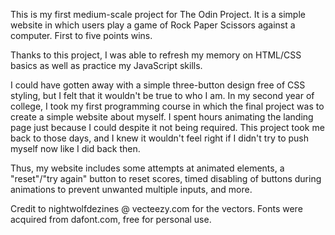 This is my first medium-scale project for The Odin Project. It is a simple website in which users play a game of Rock Paper Scissors against a computer. 
First to five points wins.<br/>

Thanks to this project, I was able to refresh my memory on HTML/CSS basics as well as practice my JavaScript skills.<br/>

I could have gotten away with a simple three-button design free of CSS styling, but I felt that it wouldn't be true to who I am. 
In my second year of college, I took my first programming course in which the final project was to create a simple website about myself. 
I spent hours animating the landing page just because I could despite it not being required. This project took me back to those days, 
and I knew it wouldn't feel right if I didn't try to push myself now like I did back then.<br/>

Thus, my website includes some attempts at animated elements, a "reset"/"try again" button to reset scores, timed disabling of buttons during animations to prevent
unwanted multiple inputs, and more.<br/>

Credit to nightwolfdezines @ vecteezy.com for the vectors. Fonts were acquired from dafont.com, free for personal use.<br/>
